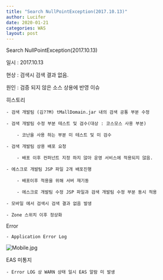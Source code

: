 ```yaml
---
title: "Search NullPointException(2017.10.13)"
author: Lucifer
date: 2020-01-21 
categories: WAS
layout: post
---
```

 Search NullPointException(2017.10.13)

 일시 : 2017.10.13

 현상 : 검색시 검색 결과 없음.

 원인 : 검증 되지 않은 소스 상용에 반영 이슈

 히스토리

    - 검색 개발팀 (김??M) tMallDomain.jar 내의 검색 공통 부분 수정

    - 검색 개발팀 수정 부분 테스트 및 검수(대상 : 코스모스 사용 부분)

        - 코난을 사용 하는 부분 미 테스트 및 미 검수

    - 검색 개발팀 상용 배포 요청

        - 배포 이후 컨퍼넌트 지정 하지 않아 운영 서비스에 적용되지 않음.

    - 에스크로 개발팀 JSP 파일 2개 배포진행

        - 배포이후 적용을 위해 서버 재기동

        - 에스크로 개발팀 수정 JSP 파일과 검색 개발팀 수정 부분 동시 적용

    - 모바일 에서 검색시 검색 결과 없음 발생

    - Zone 스위치 이후 정상화

 Error 

    - Application Error Log

![Mobile.jpg]({{site.url}}/image/Mobile.jpg)

 EAS 미통지

    - Error LOG 상 WARN 상태 일시 EAS 알람 미 발생